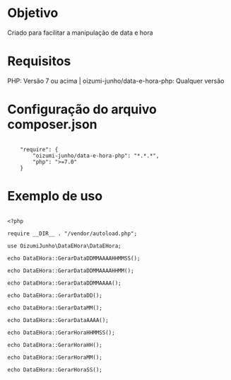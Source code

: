 # Objetivo
Criado para facilitar a manipulação de data e hora

# Requisitos
PHP: Versão 7 ou acima | oizumi-junho/data-e-hora-php: Qualquer versão

# Configuração do arquivo composer.json

```

    "require": {
        "oizumi-junho/data-e-hora-php": "*.*.*",
        "php": ">=7.0"
    }

```

# Exemplo de uso

```

<?php

require __DIR__ . "/vendor/autoload.php";

use OizumiJunho\DataEHora\DataEHora;

echo DataEHora::GerarDataDDMMAAAAHHMMSS();

echo DataEHora::GerarDataDDMMAAAAHHMM();

echo DataEHora::GerarDataDDMMAAAA();

echo DataEHora::GerarDataDD();

echo DataEHora::GerarDataMM();

echo DataEHora::GerarDataAAAA();

echo DataEHora::GerarHoraHHMMSS();

echo DataEHora::GerarHoraHH();

echo DataEHora::GerarHoraMM();

echo DataEHora::GerarHoraSS();

```